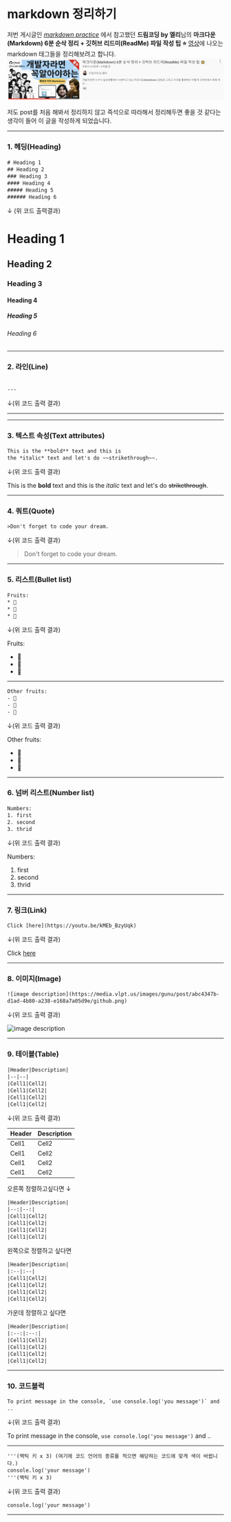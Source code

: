 # markdown 정리하기

저번 게시글인 [*markdown practice*](https://yoonseohyun.github.io/2021/07/07/markdown-practice/) 에서 참고했던 
**드림코딩 by 엘리**님의 **마크다운(Markdown) 6분 순삭 정리 + 깃허브 리드미(ReadMe) 파일 작성 팁 ⭐️** [영상](https://youtu.be/kMEb_BzyUqk)에 나오는 markdown 태그들을 정리해보려고 합니다. 
![유튜브썸네일](/markdownyoutube.png)

저도 post를 처음 해봐서 정리하지 않고 즉석으로 따라해서 정리해두면 좋을 것 같다는 생각이 들어 이 글을 작성하게 되었습니다.

---
<h3>1. 헤딩(Heading)</h3>

```
# Heading 1
## Heading 2
### Heading 3
#### Heading 4
##### Heading 5
###### Heading 6
```

↓ (위 코드 출력결과)

# Heading 1
## Heading 2
### Heading 3
#### Heading 4
##### Heading 5
###### Heading 6

---

<h3>2. 라인(Line)</h3>

```

---

```


↓(위 코드 출력 결과)

---

---

<h3>3. 텍스트 속성(Text attributes)</h3>

```
This is the **bold** text and this is 
the *italic* text and let's do ~~strikethrough~~.
```

↓(위 코드 출력 결과)

This is the **bold** text and this is 
the *italic* text and let's do ~~strikethrough~~.

---

<h3>4. 쿼트(Quote)</h3>

```
>Don't forget to code your dream.
```

↓(위 코드 출력 결과)

>Don't forget to code your dream.

---

<h3>5. 리스트(Bullet list)</h3>

```
Fruits:
* 🍑
* 🍍
* 🍅
```


↓(위 코드 출력 결과)

Fruits:
* 🍑
* 🍍
* 🍅

---

```
Other fruits:
- 🍆
- 🍊
- 🍋
```

↓(위 코드 출력 결과)

Other fruits:
- 🍆
- 🍊
- 🍋

---

<h3>6. 넘버 리스트(Number list)</h3>


```
Numbers:
1. first
2. second
3. thrid
```

↓(위 코드 출력 결과)

Numbers:
1. first
2. second
3. thrid

---

<h3>7. 링크(Link)</h3>

```
Click [here](https://youtu.be/kMEb_BzyUqk)
```

↓(위 코드 출력 결과)

Click [here](https://youtu.be/kMEb_BzyUqk)

---

<h3>8. 이미지(Image)</h3>

```
![image description](https://media.vlpt.us/images/gunu/post/abc4347b-d1ad-4b80-a238-e168a7a05d9e/github.png)
```

↓(위 코드 출력 결과)

![image description](https://media.vlpt.us/images/gunu/post/abc4347b-d1ad-4b80-a238-e168a7a05d9e/github.png)

---


<h3>9. 테이블(Table)</h3>

```
|Header|Description|
|--|--|
|Cell1|Cell2|
|Cell1|Cell2|
|Cell1|Cell2|
|Cell1|Cell2|
```

↓(위 코드 출력 결과)

|Header|Description|
|--|--|
|Cell1|Cell2|
|Cell1|Cell2|
|Cell1|Cell2|
|Cell1|Cell2|


오른쪽 정렬하고싶다면 
↓

```
|Header|Description|
|--:|--:|
|Cell1|Cell2|
|Cell1|Cell2|
|Cell1|Cell2|
|Cell1|Cell2|
```

왼쪽으로 정렬하고 싶다면 
```
|Header|Description|
|:--|:--|
|Cell1|Cell2|
|Cell1|Cell2|
|Cell1|Cell2|
|Cell1|Cell2|
```

가운데 정렬하고 싶다면
```
|Header|Description|
|:--:|:--:|
|Cell1|Cell2|
|Cell1|Cell2|
|Cell1|Cell2|
|Cell1|Cell2|
```

---

<h3>10. 코드블럭 </h3>

```
To print message in the console, `use console.log('you message')` and ..
```

↓(위 코드 출력 결과)

To print message in the console, `use console.log('you message')` and ..

---


```
'''(백틱 키 x 3) (여기에 코드 언어의 종류를 적으면 해당하는 코드에 맞게 색이 바뀝니다.)
console.log('your message')
'''(백틱 키 x 3)
```

↓(위 코드 출력 결과)

```
console.log('your message')
```

---



